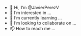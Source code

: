 - 👋 Hi, I’m @JavierPerezV
- 👀 I’m interested in ...
- 🌱 I’m currently learning ...
- 💞️ I’m looking to collaborate on ...
- 📫 How to reach me ...

<!---
JavierPerezV/JavierPerezV is a ✨ special ✨ repository because its `README.md` (this file) appears on your GitHub profile.
You can click the Preview link to take a look at your changes.
--->
